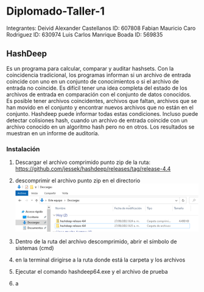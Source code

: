 # Diplomado-Taller-1
Integrantes:
Deivid Alexander Castellanos ID: 607808
Fabian Mauricio Caro Rodriguez ID: 630974
Luis Carlos Manrique Boada ID: 569835

## HashDeep

Es un programa para calcular, comparar y auditar hashsets. Con la coincidencia tradicional, los programas informan si un archivo de entrada coincide con uno en un conjunto de conocimientos o si el archivo de entrada no coincide. Es difícil tener una idea completa del estado de los archivos de entrada en comparación con el conjunto de datos conocidos. Es posible tener archivos coincidentes, archivos que faltan, archivos que se han movido en el conjunto y encontrar nuevos archivos que no están en el conjunto. Hashdeep puede informar todas estas condiciones. Incluso puede detectar colisiones hash, cuando un archivo de entrada coincide con un archivo conocido en un algoritmo hash pero no en otros. Los resultados se muestran en un informe de auditoría.




### Instalación 

1.	Descargar el archivo comprimido punto zip de la ruta: https://github.com/jessek/hashdeep/releases/tag/release-4.4 
2.	descomprimir el archivo punto zip en el directorio
![alt text](https://github.com/FabianMCaro/Diplomado-Taller-1/blob/main/img/Imagen2.png)
3.	Dentro de la ruta del archivo descomprimido, abrir el símbolo de sistemas (cmd)
4.	en la terminal dirigirse a la ruta donde está la carpeta y los archivos
 
5.	Ejecutar el comando hashdeep64.exe y el archivo de prueba
 
6.	a

